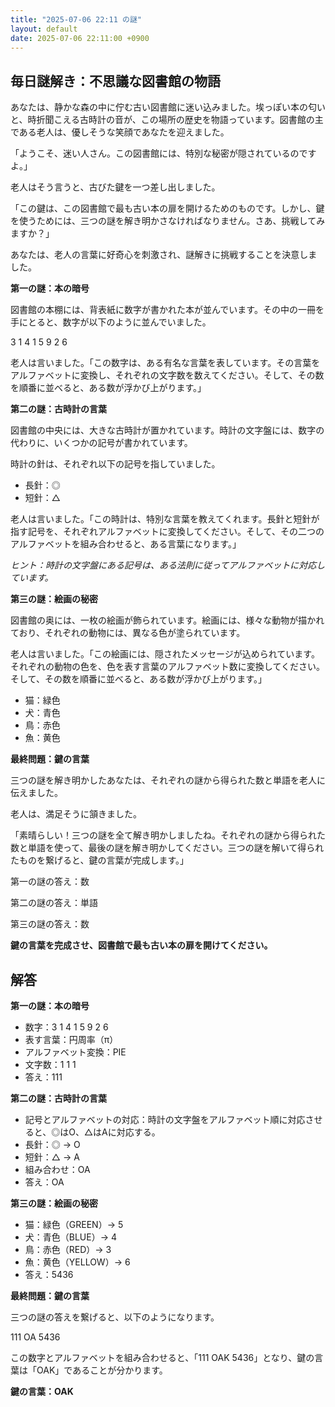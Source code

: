 ```yaml
---
title: "2025-07-06 22:11 の謎"
layout: default
date: 2025-07-06 22:11:00 +0900
---
```

## 毎日謎解き：不思議な図書館の物語

あなたは、静かな森の中に佇む古い図書館に迷い込みました。埃っぽい本の匂いと、時折聞こえる古時計の音が、この場所の歴史を物語っています。図書館の主である老人は、優しそうな笑顔であなたを迎えました。

「ようこそ、迷い人さん。この図書館には、特別な秘密が隠されているのですよ。」

老人はそう言うと、古びた鍵を一つ差し出しました。

「この鍵は、この図書館で最も古い本の扉を開けるためのものです。しかし、鍵を使うためには、三つの謎を解き明かさなければなりません。さあ、挑戦してみますか？」

あなたは、老人の言葉に好奇心を刺激され、謎解きに挑戦することを決意しました。

**第一の謎：本の暗号**

図書館の本棚には、背表紙に数字が書かれた本が並んでいます。その中の一冊を手にとると、数字が以下のように並んでいました。

3 1 4 1 5 9 2 6

老人は言いました。「この数字は、ある有名な言葉を表しています。その言葉をアルファベットに変換し、それぞれの文字数を数えてください。そして、その数を順番に並べると、ある数が浮かび上がります。」

**第二の謎：古時計の言葉**

図書館の中央には、大きな古時計が置かれています。時計の文字盤には、数字の代わりに、いくつかの記号が書かれています。

時計の針は、それぞれ以下の記号を指していました。

*   長針：◎
*   短針：△

老人は言いました。「この時計は、特別な言葉を教えてくれます。長針と短針が指す記号を、それぞれアルファベットに変換してください。そして、その二つのアルファベットを組み合わせると、ある言葉になります。」

*ヒント：時計の文字盤にある記号は、ある法則に従ってアルファベットに対応しています。*

**第三の謎：絵画の秘密**

図書館の奥には、一枚の絵画が飾られています。絵画には、様々な動物が描かれており、それぞれの動物には、異なる色が塗られています。

老人は言いました。「この絵画には、隠されたメッセージが込められています。それぞれの動物の色を、色を表す言葉のアルファベット数に変換してください。そして、その数を順番に並べると、ある数が浮かび上がります。」

*   猫：緑色
*   犬：青色
*   鳥：赤色
*   魚：黄色

**最終問題：鍵の言葉**

三つの謎を解き明かしたあなたは、それぞれの謎から得られた数と単語を老人に伝えました。

老人は、満足そうに頷きました。

「素晴らしい！三つの謎を全て解き明かしましたね。それぞれの謎から得られた数と単語を使って、最後の謎を解き明かしてください。三つの謎を解いて得られたものを繋げると、鍵の言葉が完成します。」

第一の謎の答え：数

第二の謎の答え：単語

第三の謎の答え：数

**鍵の言葉を完成させ、図書館で最も古い本の扉を開けてください。**

## 解答

**第一の謎：本の暗号**

*   数字：3 1 4 1 5 9 2 6
*   表す言葉：円周率（π）
*   アルファベット変換：PIE
*   文字数：1 1 1
*   答え：111

**第二の謎：古時計の言葉**

*   記号とアルファベットの対応：時計の文字盤をアルファベット順に対応させると、◎はO、△はAに対応する。
*   長針：◎ → O
*   短針：△ → A
*   組み合わせ：OA
*   答え：OA

**第三の謎：絵画の秘密**

*   猫：緑色（GREEN）→ 5
*   犬：青色（BLUE）→ 4
*   鳥：赤色（RED）→ 3
*   魚：黄色（YELLOW）→ 6
*   答え：5436

**最終問題：鍵の言葉**

三つの謎の答えを繋げると、以下のようになります。

111 OA 5436

この数字とアルファベットを組み合わせると、「111 OAK 5436」となり、鍵の言葉は「OAK」であることが分かります。

**鍵の言葉：OAK**
